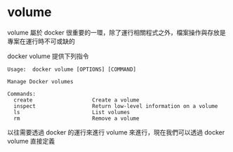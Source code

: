 # volume

volume 屬於 docker 很重要的一環，除了運行相關程式之外，檔案操作與存放是專案在運行時不可或缺的

docker volume 提供下列指令


```
Usage:	docker volume [OPTIONS] [COMMAND]

Manage Docker volumes

Commands:
  create                   Create a volume
  inspect                  Return low-level information on a volume
  ls                       List volumes
  rm                       Remove a volume
```

以往需要透過 docker 的運行來進行 volume 來進行，現在我們可以透過 docker volume 直接定義
